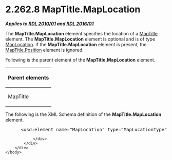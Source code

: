 <html dir="LTR" xmlns:mshelp="http://msdn.microsoft.com/mshelp" xmlns:ddue="http://ddue.schemas.microsoft.com/authoring/2003/5" xmlns:xlink="http://www.w3.org/1999/xlink" xmlns:tool="http://www.microsoft.com/tooltip">
    <head>
        <meta http-equiv="Content-Type" content="text/html; CHARSET=utf-8"></meta>
        <meta name="save" content="history"></meta>
        <title>2.262.8 MapTitle.MapLocation</title>
        <xml>
            <mshelp:toctitle title="2.262.8 MapTitle.MapLocation"></mshelp:toctitle>
            <mshelp:rltitle title="[MS-RDL]: MapTitle.MapLocation"></mshelp:rltitle>
            <mshelp:keyword index="A" term="194b554b-8313-4188-9c22-d108bbdaa9a4"></mshelp:keyword>
            <mshelp:attr name="DCSext.ContentType" value="open specification"></mshelp:attr>
            <mshelp:attr name="AssetID" value="194b554b-8313-4188-9c22-d108bbdaa9a4"></mshelp:attr>
            <mshelp:attr name="TopicType" value="kbRef"></mshelp:attr>
            <mshelp:attr name="DCSext.Title" value="[MS-RDL]: MapTitle.MapLocation" />
        </xml>
    </head>
    <body>
        <div id="header">
            <h1 class="heading">2.262.8 MapTitle.MapLocation</h1>
        </div>
        <div id="mainSection">
            <div id="mainBody">
                <div id="allHistory" class="saveHistory"></div>
                <div id="sectionSection0" class="section" name="collapseableSection">
                    

<p><b><i>Applies to </i></b><a href="3428e690-a348-4ec7-8a6a-8efb42d2cdee.htm"><b><i>RDL 2010/01</i></b></a><b><i>
and </i></b><a href="52ce3983-2bfc-4e72-9359-42aaf5fe4509.htm"><b><i>RDL 2016/01</i></b></a></p>

<p>The <b>MapTitle.MapLocation</b> element specifies the
location of a <a href="9b8a7ec3-44b5-46d8-bdca-cb99308fa1f9.htm">MapTitle</a>
element. The <b>MapTitle.MapLocation</b> element is optional and is of type <a href="5888ec40-7918-47d0-9b80-4d5897124957.htm">MapLocation</a>. If the <b>MapTitle.MapLocation</b>
element is present, the <a href="024ed767-0d6b-4b99-a641-9600624ef5e4.htm">MapTitle.Position</a>
element is ignored. </p>

<p>Following is the parent element of the <b>MapTitle.MapLocation</b>
element.</p>

<table>
 <thead>
  <tr>
   <th>
   <p>Parent elements</p>
   </th>
  </tr>
 </thead>
 <tr>
  <td>
  <p>MapTitle</p>
  </td>
 </tr>
</table>

<p>The following is the XML Schema definition of the <b>MapTitle.MapLocation</b>
element.           </p>

<dl>
<dd>
<div><pre> &lt;xsd:element name=&quot;MapLocation&quot; type=&quot;MapLocationType&quot; minOccurs=&quot;0&quot; /&gt;
</pre></div>
</dd></dl>


                </div>
            </div>
        </div>
    </body>
</html>
